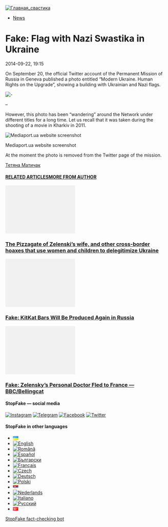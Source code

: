 [![](https://www.stopfake.org/content/uploads/2014/09/Glavnaya_svastika.jpg "Главная_свастика")](https://www.stopfake.org/content/uploads/2014/09/Glavnaya_svastika.jpg)

*   [News](https://www.stopfake.org/en/category/news/)

Fake: Flag with Nazi Swastika in Ukraine
========================================

2014-09-22, 19:15

[](https://www.facebook.com/sharer/sharer.php?u=https%3A%2F%2Fwww.stopfake.org%2Fen%2Ffake-flag-with-nazi-swastika-in-ukraine%2F "Facebook")[](viber://forward?text=Fake%3A%20Flag%20with%20Nazi%20Swastika%20in%20Ukraine%20https%3A%2F%2Fwww.stopfake.org%2Fen%2Ffake-flag-with-nazi-swastika-in-ukraine%2F "Viber")[](https://twitter.com/intent/tweet?text=Fake%3A%20Flag%20with%20Nazi%20Swastika%20in%20Ukraine&url=https%3A%2F%2Fwww.stopfake.org%2Fen%2Ffake-flag-with-nazi-swastika-in-ukraine%2F "X")[](https://api.whatsapp.com/send?text=Fake%3A%20Flag%20with%20Nazi%20Swastika%20in%20Ukraine%20https%3A%2F%2Fwww.stopfake.org%2Fen%2Ffake-flag-with-nazi-swastika-in-ukraine%2F "Whatsapp")[](https://www.stopfake.org/en/fake-flag-with-nazi-swastika-in-ukraine/)[](https://telegram.me/share/url?url=https%3A%2F%2Fwww.stopfake.org%2Fen%2Ffake-flag-with-nazi-swastika-in-ukraine%2F&text=Fake%3A%20Flag%20with%20Nazi%20Swastika%20in%20Ukraine "Telegram")[](https://www.instagram.com/ "Instagram")

  

On September 20, the official Twitter account of the Permanent Mission of Russia in Geneva published a photo entitled “Modern Ukraine. Human Rights on the Upgrade”, showing a building with Ukrainian and Nazi flags.

![-](http://www.stopfake.org/content/uploads/2014/09/Rossijskoe-konsulstvo.png)

–

However, this photo has been “wandering” around the Network under different titles for a long time. Let us recall that it was taken during the shooting of a movie in Kharkiv in 2011.

![Mediaport.ua website screenshot](http://www.stopfake.org/content/uploads/2014/09/Bezrukov.jpg)

Mediaport.ua website screenshot

At the moment the photo is removed from the Twitter page of the mission.

  

[](https://www.facebook.com/sharer/sharer.php?u=https%3A%2F%2Fwww.stopfake.org%2Fen%2Ffake-flag-with-nazi-swastika-in-ukraine%2F "Facebook")[](viber://forward?text=Fake%3A%20Flag%20with%20Nazi%20Swastika%20in%20Ukraine%20https%3A%2F%2Fwww.stopfake.org%2Fen%2Ffake-flag-with-nazi-swastika-in-ukraine%2F "Viber")[](https://twitter.com/intent/tweet?text=Fake%3A%20Flag%20with%20Nazi%20Swastika%20in%20Ukraine&url=https%3A%2F%2Fwww.stopfake.org%2Fen%2Ffake-flag-with-nazi-swastika-in-ukraine%2F "X")[](https://api.whatsapp.com/send?text=Fake%3A%20Flag%20with%20Nazi%20Swastika%20in%20Ukraine%20https%3A%2F%2Fwww.stopfake.org%2Fen%2Ffake-flag-with-nazi-swastika-in-ukraine%2F "Whatsapp")[](https://www.stopfake.org/en/fake-flag-with-nazi-swastika-in-ukraine/)[](https://telegram.me/share/url?url=https%3A%2F%2Fwww.stopfake.org%2Fen%2Ffake-flag-with-nazi-swastika-in-ukraine%2F&text=Fake%3A%20Flag%20with%20Nazi%20Swastika%20in%20Ukraine "Telegram")[](https://www.instagram.com/ "Instagram")

[Тетяна Матичак](#)

#### [RELATED ARTICLES](#)[MORE FROM AUTHOR](#)

[![](data:image/png;base64,iVBORw0KGgoAAAANSUhEUgAAANoAAACWAQMAAACCSQSPAAAAA1BMVEWurq51dlI4AAAAAXRSTlMmkutdmwAAABpJREFUWMPtwQENAAAAwiD7p7bHBwwAAAAg7RD+AAGXD7BoAAAAAElFTkSuQmCC "The Pizzagate of Zelenski’s wife, and other cross-border hoaxes that use women and children to delegitimize Ukraine")](https://www.stopfake.org/en/the-pizzagate-of-zelenski-s-wife-and-other-cross-border-hoaxes-that-use-women-and-children-to-delegitimize-ukraine/ "The Pizzagate of Zelenski’s wife, and other cross-border hoaxes that use women and children to delegitimize Ukraine")

### [The Pizzagate of Zelenski’s wife, and other cross-border hoaxes that use women and children to delegitimize Ukraine](https://www.stopfake.org/en/the-pizzagate-of-zelenski-s-wife-and-other-cross-border-hoaxes-that-use-women-and-children-to-delegitimize-ukraine/ "The Pizzagate of Zelenski’s wife, and other cross-border hoaxes that use women and children to delegitimize Ukraine")

[![](data:image/png;base64,iVBORw0KGgoAAAANSUhEUgAAANoAAACWAQMAAACCSQSPAAAAA1BMVEWurq51dlI4AAAAAXRSTlMmkutdmwAAABpJREFUWMPtwQENAAAAwiD7p7bHBwwAAAAg7RD+AAGXD7BoAAAAAElFTkSuQmCC "Fake: KitKat Bars Will Be Produced Again in Russia")](https://www.stopfake.org/en/fake-kitkat-bars-will-be-produced-again-in-russia/ "Fake: KitKat Bars Will Be Produced Again in Russia")

### [Fake: KitKat Bars Will Be Produced Again in Russia](https://www.stopfake.org/en/fake-kitkat-bars-will-be-produced-again-in-russia/ "Fake: KitKat Bars Will Be Produced Again in Russia")

[![](data:image/png;base64,iVBORw0KGgoAAAANSUhEUgAAANoAAACWAQMAAACCSQSPAAAAA1BMVEWurq51dlI4AAAAAXRSTlMmkutdmwAAABpJREFUWMPtwQENAAAAwiD7p7bHBwwAAAAg7RD+AAGXD7BoAAAAAElFTkSuQmCC "Fake: Zelensky’s Personal Doctor Fled to France — BBC/Bellingcat")](https://www.stopfake.org/en/fake-zelensky-s-personal-doctor-fled-to-france-bbc-bellingcat/ "Fake: Zelensky’s Personal Doctor Fled to France — BBC/Bellingcat")

### [Fake: Zelensky’s Personal Doctor Fled to France — BBC/Bellingcat](https://www.stopfake.org/en/fake-zelensky-s-personal-doctor-fled-to-france-bbc-bellingcat/ "Fake: Zelensky’s Personal Doctor Fled to France — BBC/Bellingcat")

[](#)[](#)

#### StopFake — social media

[![Instagram](https://www.stopfake.org/content/uploads/2020/09/inAsset-1.png)](https://www.instagram.com/stopfakingnews/) [![Telegram](https://www.stopfake.org/content/uploads/2020/09/teAsset-1.png)](https://t.me/StopFake) [![Facebook](https://www.stopfake.org/content/uploads/2020/10/facebook.png)](https://www.facebook.com/stopfakeukraine) [![Twitter](https://www.stopfake.org/content/uploads/2024/03/twitter_x_new_logo_x_rounded_icon_256078.png)](https://twitter.com/StopFakingNews)

#### StopFake in other languages

*   [![Українська](data:image/png;base64,iVBORw0KGgoAAAANSUhEUgAAABAAAAALCAMAAABBPP0LAAAAb1BMVEUAhP8AfP0Ac/oAZ/UAV/B5yv9wxv5iwf1WvP1Ot/gAQOlMt/1Bs/s1rfkpqPdBsfYdovUAkciK0edqwuBautpNtdZAr9IATZr43QD8/GX6+kn5+Tr4+C329iD09BTy8g309DHguQDy8iruzwDnwwAuoRPoAAAASElEQVR4AU3MAQYDQRAF0Ve9WRAQYO5/zUgSDIxf8DQdiGR3I7v0YOLS3ns4PPt8Wq86vn6vVht7NRzG0OHRSpDb8Gt5IvjAHy/kBL+aIRygAAAAAElFTkSuQmCC)](https://www.stopfake.org/uk/golovna/)
*   [![English](/content/polylang/en_US.png)](https://www.stopfake.org/en/fake-flag-with-nazi-swastika-in-ukraine/)
*   [![Română](/content/polylang/ro_RO.png)](https://www.stopfake.org/ro/pagina-principala/)
*   [![Español](/content/polylang/es_ES.png)](https://www.stopfake.org/es/portada/)
*   [![Български](/content/polylang/bg_BG.png)](https://www.stopfake.org/bg/nachalo/)
*   [![Français](/content/polylang/fr_FR.png)](https://www.stopfake.org/fr/accueil/)
*   [![Czech](/content/polylang/cs_CZ.png)](https://www.stopfake.org/cz/domu/)
*   [![Deutsch](/content/polylang/de_DE.png)](https://www.stopfake.org/de/start/)
*   [![Polski](/content/polylang/pl_PL.png)](https://www.stopfake.org/pl/strona-glowna/)
*   [![Српски језик](data:image/png;base64,iVBORw0KGgoAAAANSUhEUgAAABAAAAALCAMAAABBPP0LAAAAbFBMVEXkAADhAADbAADSAADMAADHAADzY1jnXlTcWVDBAADoNjbWMjPogFXlflTNPkL19XYAHno2grgAWqLto6TwubkAVZkwc6QAGmwAHXc1f7b19fXy8vLuxMU0frPaeHrSXWDm5ubrztDPb3Pr6+sXdtjeAAAAVklEQVR4AQXBQQqCABRAwXn5E4lo0/3vGK2SMJtJQkjUFQTRZFQd4DCw5ASYR+lr/S1Qs7XrXjtgzO6WE2Aux+b18L4H53qB57o+wybTyU7wwWw4APAHXWkRm6nRMmoAAAAASUVORK5CYII=)](https://www.stopfake.org/sr/naslovna/)
*   [![Nederlands](/content/polylang/nl_NL.png)](https://www.stopfake.org/nl/home-2/)
*   [![Italiano](/content/polylang/it_IT.png)](https://www.stopfake.org/it/home/)
*   [![Русский](/content/polylang/ru_RU.png)](https://www.stopfake.org/ru/fejk-flag-s-natsistskoj-svastikoj-v-ukraine/)
*   [![Türkçe](data:image/png;base64,iVBORw0KGgoAAAANSUhEUgAAABAAAAALCAMAAABBPP0LAAAARVBMVEX+AAD3AADwAAD+fHz9cHH7ZGT9WVn6UFDpAAD9oKD5Q0P5OTn2MzP1Kir7ubr65ub1Gxv69PTzDw/kAAD319ffAAD4iooXHQ3FAAAAYklEQVR4AT3HhW0EQRQD0Oc/KG3/dQYEYTg2O+4IQbTHydWt0fw2Sfz8Fuw51+U3On7a6/pc/as1UZLDyuq13lWOwpdPn3+v7XJiDD3DR1N87Qr5WXX9zyQ9opEIOwkmDgr/ZXASmpFRqe0AAAAASUVORK5CYII=)](https://www.stopfake.org/tr/ana-sayfa-2/)

[StopFake fact-checking bot](https://t.me/StopFakeUkraine_bot)